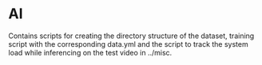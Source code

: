 # AI

Contains scripts for creating the directory structure of the dataset, training script with the corresponding data.yml and the script to track the system load while inferencing on the
test video in ../misc.
  